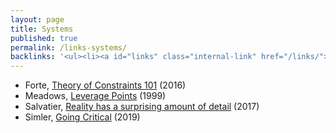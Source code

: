 ```yaml
---
layout: page
title: Systems
published: true
permalink: /links-systems/
backlinks: '<ul><li><a id="links" class="internal-link" href="/links/">Links</a></li></ul>'
---
```


* Forte, [Theory of Constraints 101](https://fortelabs.co/blog/theory-of-constraints-101-table-of-contents/) (2016)
* Meadows, [Leverage Points](http://donellameadows.org/archives/leverage-points-places-to-intervene-in-a-system/) (1999)
* Salvatier, [Reality has a surprising amount of detail](http://johnsalvatier.org/blog/2017/reality-has-a-surprising-amount-of-detail) (2017)
* Simler, [Going Critical](https://meltingasphalt.com/going-critical/) (2019)
